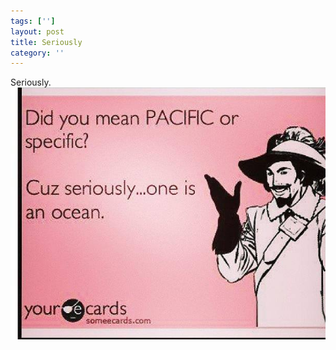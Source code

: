 ```yaml
---
tags: ['']
layout: post
title: Seriously
category: ''
---
```

Seriously.
![Seriously.](/uploads/2013-8-5-seriously.jpg)
